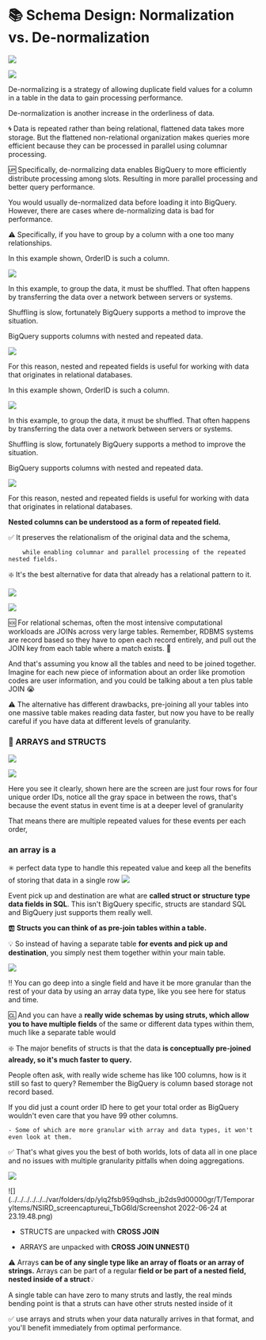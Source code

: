 

# 📚 Schema Design: Normalization vs. De-normalization

![](https://paper-attachments.dropbox.com/s_E897A5F74CEA15BFA7024CE1BD1C9E4DE80AEB7E569FC88A91D2DEE8BBA89841_1611954540013_image.png)

![](https://paper-attachments.dropbox.com/s_E897A5F74CEA15BFA7024CE1BD1C9E4DE80AEB7E569FC88A91D2DEE8BBA89841_1611954594359_image.png)


De-normalizing is a strategy of allowing duplicate field values for a column in a table in the data to gain processing performance.

De-normalization is another increase in the orderliness of data. 

🌀 Data is repeated rather than being relational, flattened data takes more storage. But the flattened non-relational organization makes queries more efficient because they can be processed in parallel using columnar processing.

🆙 Specifically, de-normalizing data enables BigQuery to more efficiently distribute processing among slots. Resulting in more parallel processing and better query performance.

You would usually de-normalized data before loading it into BigQuery. However, there are cases where de-normalizing data is bad for performance. 

⚠️ Specifically, if you have to group by a column with a one too many relationships. 


In this example shown, OrderID is such a column.

![](https://paper-attachments.dropbox.com/s_E897A5F74CEA15BFA7024CE1BD1C9E4DE80AEB7E569FC88A91D2DEE8BBA89841_1611954636147_image.png)


In this example, to group the data, it must be shuffled. 
That often happens by transferring the data over a network between servers or systems. 

Shuffling is slow, fortunately BigQuery supports a method to improve the situation. 

BigQuery supports columns with nested and repeated data.


![](https://paper-attachments.dropbox.com/s_E897A5F74CEA15BFA7024CE1BD1C9E4DE80AEB7E569FC88A91D2DEE8BBA89841_1611954658800_image.png)


For this reason, nested and repeated fields is useful for working with data that originates in relational databases. 

In this example shown, OrderID is such a column.

![](https://paper-attachments.dropbox.com/s_E897A5F74CEA15BFA7024CE1BD1C9E4DE80AEB7E569FC88A91D2DEE8BBA89841_1611954636147_image.png)


In this example, to group the data, it must be shuffled. That often happens by transferring the data over a network between servers or systems. 

Shuffling is slow, fortunately BigQuery supports a method to improve the situation. 

BigQuery supports columns with nested and repeated data.


![](https://paper-attachments.dropbox.com/s_E897A5F74CEA15BFA7024CE1BD1C9E4DE80AEB7E569FC88A91D2DEE8BBA89841_1611954658800_image.png)


For this reason, nested and repeated fields is useful for working with data that originates in relational databases. 


**Nested columns can be understood as a form of repeated field.** 

✅ It preserves the relationalism of the original data and the schema, 

        while enabling columnar and parallel processing of the repeated nested fields.

 ❇️ It's the best alternative for data that already has a relational pattern to it.


![](https://paper-attachments.dropbox.com/s_E897A5F74CEA15BFA7024CE1BD1C9E4DE80AEB7E569FC88A91D2DEE8BBA89841_1611955960076_image.png)

![](https://paper-attachments.dropbox.com/s_E897A5F74CEA15BFA7024CE1BD1C9E4DE80AEB7E569FC88A91D2DEE8BBA89841_1611955978843_image.png)


🆘 For relational schemas, often the most intensive computational workloads are JOINs across very large tables. 
Remember, RDBMS systems are record based so they have to open each record entirely, and pull out the JOIN key from each table where a match exists. 🧐

And that's assuming you know all the tables and need to be joined together. 
Imagine for each new piece of information about an order like promotion codes are user information,
and you could be talking about a ten plus table JOIN   😭 




⚠️ The alternative has different drawbacks, pre-joining all your tables into one massive table makes reading data faster, but now you have to be really careful if you have data at different levels of granularity.


### 📌 ARRAYS and STRUCTS
![](https://paper-attachments.dropbox.com/s_E897A5F74CEA15BFA7024CE1BD1C9E4DE80AEB7E569FC88A91D2DEE8BBA89841_1611956312085_image.png)

![](https://paper-attachments.dropbox.com/s_E897A5F74CEA15BFA7024CE1BD1C9E4DE80AEB7E569FC88A91D2DEE8BBA89841_1611956338519_image.png)


Here you see it clearly, shown here are the screen are just four rows for four unique order IDs, notice all the gray space in between the rows, that's because the event status in event time is at a deeper level of granularity 

That means there are multiple repeated values for these events per each order, 

### an array is a
✳️ perfect data type to handle this repeated value and keep all the benefits of storing that data in a single row
![](https://paper-attachments.dropbox.com/s_E897A5F74CEA15BFA7024CE1BD1C9E4DE80AEB7E569FC88A91D2DEE8BBA89841_1611956369350_image.png)


Event pick up and destination are what are **called struct or structure type data fields in SQL**. 
This isn't BigQuery specific, structs are standard SQL and BigQuery just supports them really well.

🆎 **Structs you can think of as pre-join tables within a table.** 

💡 So instead of having a separate table **for events and pick up and destination**, 
you simply nest them together within your main table. 

![](https://paper-attachments.dropbox.com/s_E897A5F74CEA15BFA7024CE1BD1C9E4DE80AEB7E569FC88A91D2DEE8BBA89841_1611956397704_image.png)


‼️ You can go deep into a single field and have it be more granular than the rest of your data by using an array data type, like you see here for status and time. 

🆑 And you can have a **really wide schemas by using struts, which allow you to have multiple fields** of the same or different data types within them, much like a separate table would

❇️ The major benefits of structs is that the data **is conceptually pre-joined already, so it's much faster to query.** 

People often ask, with really wide scheme has like 100 columns, how is it still so fast to query? Remember the BigQuery is column based storage not record based. 

If you did just a count order ID here to get your total order as BigQuery wouldn't even care that you have 99 other columns. 

    - Some of which are more granular with array and data types, it won't even look at them. 

✅ That's what gives you the best of both worlds, lots of data all in one place and no issues with multiple granularity pitfalls when doing aggregations.

![](https://paper-attachments.dropbox.com/s_E897A5F74CEA15BFA7024CE1BD1C9E4DE80AEB7E569FC88A91D2DEE8BBA89841_1611957087730_image.png)

![](../../../../../../var/folders/dp/ylq2fsb959qdhsb_jb2ds9d00000gr/T/TemporaryItems/NSIRD_screencaptureui_TbG6ld/Screenshot 2022-06-24 at 23.19.48.png)

* STRUCTS are unpacked with **CROSS JOIN**

* ARRAYS are unpacked with **CROSS JOIN UNNEST()**


⚠️ Arrays **can be of any single type like an array of floats or an array of strings.** 
Arrays can be part of a regular **field or be part of a nested field, nested inside of a struct**💡 

A single table can have zero to many struts and lastly, the real minds bending point is that a struts can have other struts nested inside of it

✅ use arrays and struts when your data naturally arrives in that format, and you'll benefit immediately from optimal performance.


